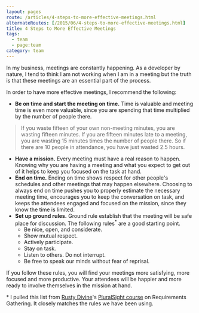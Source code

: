```yaml
---
layout: pages
route: /articles/4-steps-to-more-effective-meetings.html
alternateRoutes: [/2015/06/4-steps-to-more-effective-meetings.html]
title: 4 Steps to More Effective Meetings
tags:
  - team
  - page:team
category: team
---
```

In my business, meetings are constantly happening. As a developer by nature, I tend to think I am not working when I am in a meeting but the truth is that these meetings are an essential part of the process.

In order to have more effective meetings, I recommend the following:

* **Be on time and start the meeting on time.** Time is valuable and meeting time is even more valuable, since you are spending that time multiplied by the number of people there. 

> If you waste fifteen of your own non-meeting minutes, you are wasting fifteen minutes. If you are fifteen minutes late to a meeting, you are wasting 15 minutes times the number of people there. So if there are 10 people in attendance, you have just wasted 2.5 hours.

* **Have a mission.** Every meeting must have a real reason to happen. Knowing why you are having a meeting and what you expect to get out of it helps to keep you focused on the task at hand.
* **End on time.** Ending on time shows respect for other people's schedules and other meetings that may happen elsewhere. Choosing to always end on time pushes you to properly estimate the necessary meeting time, encourages you to keep the conversation on task, and keeps the attendees engaged and focused on the mission, since they know the time is limited.
* **Set up ground rules.** Ground rule establish that the meeting will be safe place for discussion. The following rules<sup>\*</sup> are a good starting point. 
  * Be nice, open, and considerate.
  * Show mutual respect.
  * Actively participate.
  * Stay on task.
  * Listen to others.  Do not interrupt.
  * Be free to speak our minds without fear of reprisal.

If you follow these rules, you will find your meetings more satisfying, more focused and more productive. Your attendees will be happier and more ready to involve themselves in the mission at hand.

\* I pulled this list from [Rusty Divine](http://osmyn.com/)'s [PluralSight course](http://www.pluralsight.com/courses/agile-requirements-process-idea-to-minimum-viable-product) on Requirements Gathering. It closely matches the rules we have been using.

